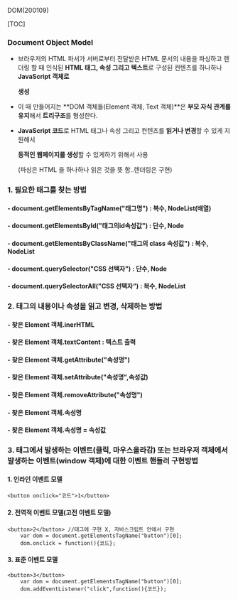 DOM(200109)

[TOC]

### Document Object Model

- 브라우저의 HTML 파서가 서버로부터 전달받은 HTML 문서의 내용을 파싱하고 렌더링 할 때 인식된 **HTML 태그, 속성 그리고 텍스트**로 구성된 컨텐츠를 하나하나 **JavaScript 객체로**

  **생성**

- 이 때 만들어지는 **DOM 객체들(Element 객체, Text 객체)**은 **부모 자식 관계를 유지**해서 **트리구조**를 형성한다.

- **JavaScript 코드**로 HTML 태그나 속성 그리고 컨텐츠를 **읽거나 변경**할 수 있게 지원해서 

  **동적인 웹페이지를 생성**할 수 있게하기 위해서 사용

  (파싱은 HTML 을 하나하나 읽은 것을 뜻 함..렌더링은 구현)





### 1. 필요한 태그를 찾는 방법

#### - document.getElementsByTagName("태그명") : 복수, NodeList(배열)

#### - document.getElementsById("태그의id속성값") : 단수, Node

#### - document.getElementsByClassName("태그의 class 속성값") : 복수, NodeList



#### - document.querySelector("CSS 선택자") : 단수, Node

#### - document.querySelectorAll("CSS 선택자") : 복수, NodeList



### 2. 태그의 내용이나 속성을 읽고 변경, 삭제하는 방법

#### - 찾은 Element 객체.inerHTML

#### - 찾은 Element 객체.textContent : 텍스트 출력

#### - 찾은 Element 객체.getAttribute("속성명")

#### - 찾은 Element 객체.setAttribute("속성명",속성값)

#### - 찾은 Element 객체.removeAttribute("속성명")

#### - 찾은 Element 객체.속성명

#### - 찾은 Element 객체.속성명 = 속성값



### 3. 태그에서 발생하는 이벤트(클릭, 마우스올라감) 또는 브라우저 객체에서 발생하는 이벤트(window 객체)에 대한 이벤트 핸들러 구현방법

#### 1. 인라인 이벤트 모델

```
<button onclick="코드">1</button>
```



#### 2. 전역적 이벤트 모델(고전 이벤트 모델)

```
<button>2</button> //태그에 구현 X, 자바스크립트 안에서 구현
	var dom = document.getElementsTagName("button")[0];
	dom.onclick = function(){코드};
```



#### 3. 표준 이벤트 모델

```
<button>3</button>
	var dom = document.getElementsTagName("button")[0];
	dom.addEventListener("click",function(){코드}); 
```

